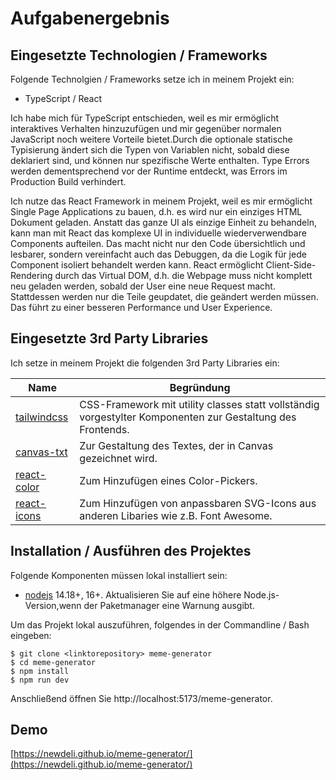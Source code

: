 # Aufgabenergebnis

## Eingesetzte Technologien / Frameworks

Folgende Technolgien / Frameworks setze ich in meinem Projekt ein:

- TypeScript / React

Ich habe mich für TypeScript entschieden, weil es mir ermöglicht interaktives Verhalten hinzuzufügen und mir gegenüber normalen JavaScript noch weitere Vorteile bietet.Durch die optionale statische Typisierung ändert sich die Typen von Variablen nicht, sobald diese deklariert sind, und können nur spezifische Werte enthalten. Type Errors werden dementsprechend vor der Runtime entdeckt, was Errors im Production Build verhindert.  

Ich nutze das React Framework in meinem Projekt, weil es mir ermöglicht Single Page Applications zu bauen, d.h. es wird nur ein einziges HTML Dokument geladen.
Anstatt das ganze UI als einzige Einheit zu behandeln, kann man mit React das komplexe UI in individuelle wiederverwendbare Components aufteilen. Das macht nicht nur den Code übersichtlich und lesbarer, sondern vereinfacht auch das Debuggen, da die Logik für jede Component isoliert behandelt werden kann.
React ermöglicht Client-Side-Rendering durch das Virtual DOM, d.h. die Webpage muss nicht komplett neu geladen werden, sobald der User eine neue Request macht. Stattdessen werden nur die Teile geupdatet, die geändert werden müssen. Das führt zu einer besseren Performance und User Experience.


## Eingesetzte 3rd Party Libraries

Ich setze in meinem Projekt die folgenden 3rd Party Libraries ein:

Name | Begründung
--- | ---
[tailwindcss](https://tailwindcss.com/) | CSS-Framework mit utility classes statt vollständig vorgestylter Komponenten zur Gestaltung des Frontends.
[canvas-txt](https://github.com/geongeorge/Canvas-Txt) | Zur Gestaltung des Textes, der in Canvas gezeichnet wird.
[react-color](http://casesandberg.github.io/react-color/) | Zum Hinzufügen eines Color-Pickers.
[react-icons](https://react-icons.github.io/react-icons/) | Zum Hinzufügen von anpassbaren SVG-Icons aus anderen Libaries wie z.B. Font Awesome.

## Installation / Ausführen des Projektes


Folgende Komponenten müssen lokal installiert sein:

- [nodejs](https://nodejs.org/en/) 14.18+, 16+. Aktualisieren Sie auf eine höhere Node.js-Version,wenn der Paketmanager eine Warnung ausgibt.

Um das Projekt lokal auszuführen, folgendes in der Commandline / Bash eingeben:

```console
$ git clone <linktorepository> meme-generator
$ cd meme-generator
$ npm install
$ npm run dev
```

Anschließend öffnen Sie http://localhost:5173/meme-generator.

## Demo

[https://newdeli.github.io/meme-generator/](https://newdeli.github.io/meme-generator/)
